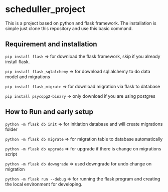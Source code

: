 # scheduller_project

This is a project based on python and flask framework.
The installation is simple just clone this repository and use this basic command.

## Requirement and installation

`pip install flask` => for download the flask framework, skip if you already install flask.

`pip install flask_sqlalchemy` => for download sql alchemy to do data model and migrations

`pip install flask_migrate` => for download migration via flask to database

`pip install psycopg2-binary` => only download if you are using postgres

## How to Run and early setup

`python -m flask db init` => for initiation database and will create migrations folder

`python -m flask db migrate` => for migration table to database automatically

`python -m flask db upgrade` => for upgrade if there is change on migrations script

`python -m flask db downgrade` => used downgrade for undo change on migration

`python -m flask run --debug` => for running the flask program and creating the local environment for developing.
